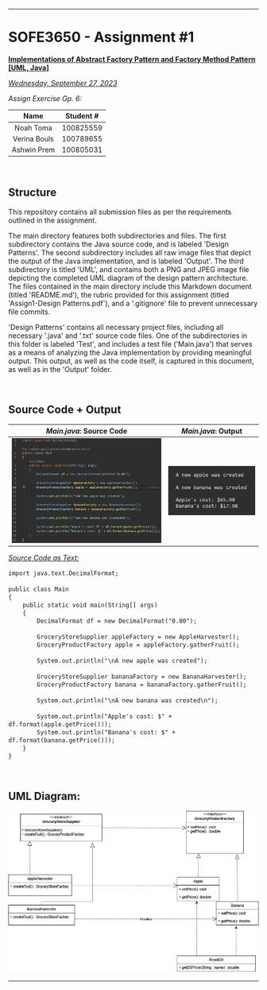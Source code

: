<hr>

# SOFE3650 - Assignment #1

<ins>**Implementations of Abstract Factory Pattern and Factory Method Pattern [UML, Java]**</ins>

<ins>*Wednesday, September 27, 2023*</ins>

*Assign Exercise Gp. 6:*

|Name|Student #|
|:---:|:---:|
|Noah Toma|100825559|
|Verina Bouls|100789655|
|Ashwin Prem|100805031|

<br>

## Structure

This repository contains all submission files as per the requirements outlined in the assignment.

The main directory features both subdirectories and files.  The first subdirectory contains the Java source code, and is labeled 'Design Patterns'.  The second subdirectory includes all raw image files that depict the output of the Java implementation, and is labeled 'Output'.  The third subdirectory is titled 'UML', and contains both a PNG and JPEG image file depicting the completed UML diagram of the design pattern architecture.  The files contained in the main directory include this Markdown document (titled 'README.md'), the rubric provided for this assignment (titled 'Assign1-Design Patterns.pdf'), and a '.gitignore' file to prevent unnecessary file commits.

'Design Patterns' contains all necessary project files, including all necessary '.java' and '.txt' source code files.  One of the subdirectories in this folder is labeled 'Test', and includes a test file ('Main.java') that serves as a means of analyzing the Java implementation by providing meaningful output.  This output, as well as the code itself, is captured in this document, as well as in the 'Output' folder.

<br>

## Source Code + Output

|*Main.java*: Source Code|*Main.java*: Output|
|:---:|:---:|
|![Java File](Output/Main_Class.JPG)|![Output](Output/Main_Output.JPG)|

<ins>*Source Code as Text:*</ins>

```
import java.text.DecimalFormat;

public class Main 
{
    public static void main(String[] args)
    {
        DecimalFormat df = new DecimalFormat("0.00");

        GroceryStoreSupplier appleFactory = new AppleHarvester();
        GroceryProductFactory apple = appleFactory.gatherFruit();

        System.out.println("\nA new apple was created");

        GroceryStoreSupplier bananaFactory = new BananaHarvester();
        GroceryProductFactory banana = bananaFactory.gatherFruit();

        System.out.println("\nA new banana was created\n");

        System.out.println("Apple's cost: $" + df.format(apple.getPrice()));
        System.out.println("Banana's cost: $" + df.format(banana.getPrice()));
    }
}
```

<br>

## UML Diagram:

![UML Diagram](UML/UML.jpeg)

<hr>